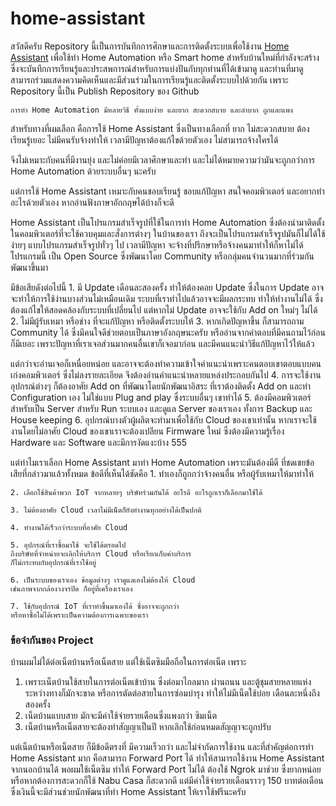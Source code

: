 # home-assistant
สวัสดีครับ
    Repository นี้เป็นการบันทึกการศึกษาและการติดตั้งระบบเพื่อใช้งาน [Home Assistant](https://www.home-assistant.io/) 
เพื่อใช้ทำ Home Automation หรือ Smart home สำหรับบ้านใหม่ที่กำลังจะสร้าง 
ซึ่งจะบันทึกการเรียนรู้และประสพการณ์สำหรับการแบ่งปันกับทุกท่านที่ได้เข้ามาดู 
และท่านที่มาดูสามารถร่วมแสดงความคิดเห็นและมีส่วนร่วมในการเรียนรู้และติดตั้งระบบไปด้วยกัน 
เพราะ Repository นี้เป็น Publish Repository ของ Github
    
    การทำ Home Automation มีหลายวิธี ทั้งแบบง่าย และยาก สะดวกสบาย และลำบาก ถูกและแพง 
สำหรับทางที่ผมเลือก คือการใช้ Home Assistant 
ซึ่งเป็นทางเลือกที่ ยาก ไม่สะดวกสบาย ต้องเรียนรู้เยอะ ไม่มีคนรับจ้างทำให้ เวลามีปัญหาต้องแก้ไขด้วยตัวเอง 
ไม่สามารถจ้างใครได้ 

จึงไม่เหมาะกับคนที่มีงานยุ่ง และไม่ค่อยมีเวลาศึกษาและทำ 
และไม่ได้หมายความว่ามันจะถูกกว่าการ Home Automation ด้วยระบบอื่นๆ นะครับ
    
แต่การใช้ Home Assistant เหมาะกับคนชอบเรียนรู้ ชอบแก้ปัญหา สนใจคอมพิวเตอร์ และอยากทำอะไรด้วยตัวเอง
หากอ่านฟังภาษาอักกฤษได้บ้างก็จะดี 
    
Home Assistant เป็นโปรแกรมสำเร็จรูปที่ใช้ในการทำ Home Automation 
ซึ่งต้องนำมาติดตั้งในคอมพิวเตอร์ที่จะใช้ควบคุมและสั่งการต่างๆ ในบ้านของเรา 
ถึงจะเป็นโปรแกรมสำเร็จรูปมันก็ไม่ได้ใช้ง่ายๆ แบบโปรแกรมสำเร็จรูปทั่วๆ ไป 
เวลามีปัญหา จะจ้างที่ปรึกษาหรือจ้างคนมาทำให้ก็หาไม่ได้ 
โปรแกรมนี้ เป็น Open Source ซึ่งพัฒนาโดย Community 
หรือกลุ่มคนจำนวนมากที่ร่วมกันพัฒนาขึ้นมา 

มีข้อเสียดังต่อไปนี้
    1. มี Update เดือนละสองครั้ง ทำให้ต้องคอย Update 
ซึ่งในการ Update อาจจะทำให้การใช้ง่านบางส่วนไม่เหมือนเดิม 
ระบบที่เราทำไปแล้วอาจจะมีผลกระทบ ทำให้ทำงานไม่ได้ 
ซึ่งต้องแก้ไขให้สอดคล้องกับระบบที่เปลี่ยนไป 
แต่หากไม่ Update อาจจะใช้กับ Add on ใหม่ๆ ไม่ได้
    2. ไม่มีผู้รับเหมา หรือช่าง ที่จะแก้ปัญหา หรือติดตั้งระบบให้ 
    3. หากเกิดปัญหาขึ้น ก็สามารถถาม Community ได้
ซึ่งมีคนใจดีช่วยตอบเป็นภาษาอังกฤษนะครับ 
หรืออ่านจากคำตอบที่มีคนถามไว้ก่อนก็มีเยอะ 
เพราะปัญหาที่เราเจอส่วนมากคนอื่นเขาก็เจอมาก่อน 
และมีคนแนะนำวิธีแก้ปัญหาไว้ให้แล้ว 

แต่กว่าจะอ่านเจอก็เหนื่อยหน่อย 
และอาจจะต้องทำความเข้าใจคำแนะนำเพราะคนตอบเขาตอบแบบคนเก่งคอมพิวเตอร์ 
ซึ่งไม่ลงรายละเอียด 
จึงต้องอ่านคำแนะนำหลายแหล่งประกอบกันไป 
    4. การจะใช้งานอุปกรณ์ต่างๆ ก็ต้องอาศัย Add on ที่พัฒนาโดยนักพัฒนาอิสระ 
ที่เราต้องติดตั้ง Add on และทำ Configuration เอง 
ไม่ใช่แบบ Plug and play ซึ่งระบบอื่นๆ เขาทำได้ 
    5. ต้องมีคอมพิวเตอร์สำหรับเป็น Server สำหรับ Run ระบบเอง
และดูแล Server ของเราเอง ทั้งการ Backup และ House keeping
    6. อุปกรณ์บางตัวผู้ผลิตจะทำมาเพื่อใช้กับ Cloud ของเขาเท่านั้น 
หากเราจะใช้งานโดยไม่อาศัย Cloud ของเขาเราจะต้องเปลียน Firmware ใหม่ 
ซึ่งต้องมีความรู้เรื่อง Hardware และ Software และมีการงัดแงะบ้าง 555
    
แต่ทำไมเราเลือก Home Assistant มาทำ Home Automation เพราะมันต้องมีดี 
ที่ชดเชยข้อเสียที่กล่าวมาแล้วทั้งหมด ข้อดีที่เห็นได้ชัดคือ
    1. ทำเองก็ถูกกว่าจ้างคนอื่น หรือผู้รับเหมาให้มาทำให้
    
    2. เลือกใช้สินค้าพวก IoT จากหลายๆ บริษัทร่วมกันได้ อะไรดี อะไรถูกเราก็เลือกมาใช้ได้
    
    3. ไม่ต้องอาศัย Cloud เวลาไม่มีเน็ตก็ยังทำงานทุกอย่างได้เป็นปกติ
    
    4. ทำงานได้เร็วกว่าระบบที่อาศัย Cloud
    
    5. อุปกรณ์ที่เราซื้อมาใช้ จะใช้ได้ตรอดไป 
    ถึงบริษัทที่จำหน่ายจะเลิกให้บริการ Cloud หรือเรียกเก็บค่าบริการ 
    ก็ไม่กระทบกับอุปกรณ์ที่เราใช้อยู่
    
    6. เป็นระบบของเราเอง ข้อมูลต่างๆ เราดูแลเองไม่ต้องให้ Cloud 
    เช่นภาพจากกล้องวงจรปิด ก็อยู่ที่เครื่องเราเอง
    
    7. ใช้กับอุปกรณ์ IoT ที่เราทำขึ้นมาเองได้ ซึ่งอาจจะถูกกว่า 
    หรือหาซื้อไม่ได้เพราะเป็นความต้องการเฉพาะของเรา

    
### ข้อจำกันของ Project 
   บ้านผมไม่ได้ต่อเน็ตบ้านหรือเน็ตสาย แต่ใช้เน็ตซิมมือถือในการต่อเน็ต เพราะ
   1. เพราะเน็ตบ้านใช้สายในการต่อเน็ตเข้าบ้าน ซึ่งต่อมาไกลมาก ผ่านถนน และตู้ชุมสายหลายแห่ง 
   ระหว่างทางก็มักจะขาด หรือการตัดต่อสายในการซ่อมบำรุง ทำให้ไม่มีเน็ตใช้บ่อย เดือนละหนึ่งถึงสองครั้ง 
   2. เน็ตบ้านแบบสาย มักจะมีค่าใช้จ่ายรายเดือนซึ่งแพงกว่า ซิมเน็ต 
   3. เน็ตบ้านหรือเน็ตสายจะต้องทำสัญญาเป็นปี หากเลิกใช้ก่อนหมดสัญญาจะถูกปรับ
  
   แต่เน็ตบ้านหรือเน็ตสาย ก็มีข้อดีตรงที่ มีความเร็วกว่า และไม่จำกัดการใช้งาน และที่สำคัญต่อการทำ Home Assistant มาก
   คือสามารถ Forward Port ได้ ทำให้สามารถใช้งาน Home Assistant จากนอกบ้านได้ 
   พอผมใช้เน็ตซิม ทำให้ Forward Port ไม่ได้ ต้องใช้ Ngrok มาช่วย ซึ่งยากหน่อย 
   หรือหากต้องการสะดวกก็ใช้ Nabu Casa ก็สะดวกดี แต่มีค่าใช้จ่ายรายเดือนราวๆ 150 บาทต่อเดือน 
   ซึ่งเงินนี้จะมีส่วนช่วยนักพัฒนาที่ทำ Home Assistant ให้เราใช้ฟรีนะครับ
